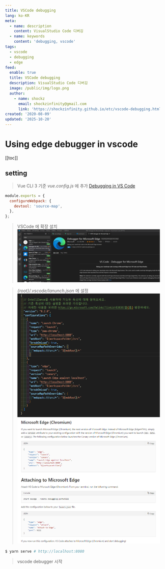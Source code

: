 ```yaml
---
title: VSCode debugging
lang: ko-KR
meta:
  - name: description
    content: VisualStudio Code 디버깅
  - name: keywords
    content: 'debugging, vscode'
tags:
  - vscode
  - debugging
  - edge
feed:
  enable: true
  title: VSCode debugging
  description: VisualStudio Code 디버깅
  image: /public/img/logo.png
  author:
    - name: shockz
      email: shockzinfinity@gmail.com
      link: 'https://shockzinfinity.github.io/etc/vscode-debugging.html'
created: '2020-08-09'
updated: '2025-10-20'
---
```


# Using edge debugger in vscode

<TagLinks />

[[toc]]

## setting

> Vue CLI 3 기준
> _vue.config.js_ 에 추가
> [Debugging in VS Code](https://kr.vuejs.org/v2/cookbook/debugging-in-vscode.html)

```javascript
module.exports = {
  configureWebpack: {
    devtool: 'source-map',
  },
};
```

> VSCode 에 확장 설치  
> ![Extension 설치](./image/extension.png)

> _{root}/.vscode/lanunch.json_ 에 설정  
> ![setting0](./image/setting.0.png)  
> ![setting1](./image/setting.1.png)

```bash
$ yarn serve # http://localhost:8080
```

> vscode debugger 시작
